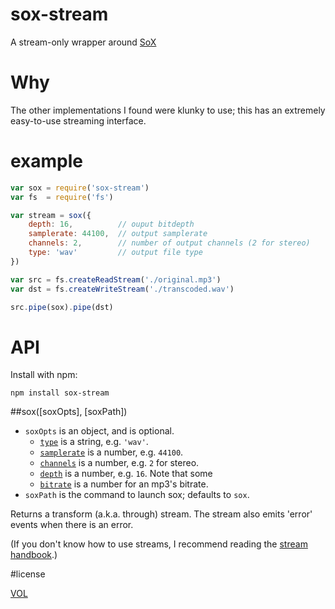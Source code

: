 sox-stream
==========

A stream-only wrapper around [SoX](http://sox.sourceforge.net/)

Why
===

The other implementations I found were klunky to use; this has an extremely easy-to-use streaming interface.

example
=======

```javascript
var sox = require('sox-stream')
var fs  = require('fs')

var stream = sox({
	depth: 16,          // ouput bitdepth
	samplerate: 44100,  // output samplerate
	channels: 2,        // number of output channels (2 for stereo)
	type: 'wav'         // output file type
})

var src = fs.createReadStream('./original.mp3')
var dst = fs.createWriteStream('./transcoded.wav')

src.pipe(sox).pipe(dst)
```

# API

Install with npm:

```
npm install sox-stream
```


##sox([soxOpts], [soxPath])
- `soxOpts` is an object, and is optional.
	- [`type`](https://en.wikipedia.org/wiki/Audio_file_format) is a string, e.g. `'wav'`.
	- [`samplerate`](https://en.wikipedia.org/wiki/Sampling_(signal_processing)#Sampling_rate) is a number, e.g. `44100`.
	- [`channels`](https://en.wikipedia.org/wiki/Audio_channel) is a number, e.g. `2` for stereo.
	- [`depth`](https://en.wikipedia.org/wiki/Audio_bit_depth) is a number, e.g. `16`. Note that some 
	- [`bitrate`](https://en.wikipedia.org/wiki/Bit_rate#MP3) is a number for an mp3's bitrate.
- `soxPath` is the command to launch sox; defaults to `sox`.


Returns a transform (a.k.a. through) stream. The stream also emits 'error' events when there is an error.

(If you don't know how to use streams, I recommend reading the [stream handbook](https://github.com/substack/stream-handbook).)

#license

[VOL](http://veryopenlicense.com)